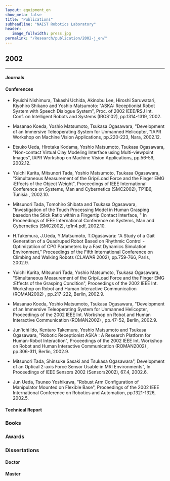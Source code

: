 ```yaml
---
layout: equipment_en
show_meta: false
title: "Publications"
subheadline: "NAIST Robotics Laboratory"
header:
   image_fullwidth: press.jpg
permalink: "/Research/publication/2002-j_en/"
---
```


## 2002
___

#### Journals



#### Conferences
- Ryuichi Nishimura, Takashi Uchida, Akinobu Lee, Hiroshi Saruwatari, Kiyohiro Shikano and Yoshio Matsumoto: "ASKA: Receptionist Robot System with Speech Dialogue System", Proc. of 2002 IEEE/RSJ Int. Conf. on Intelligent Robots and Systems (IROS'02), pp.1314-1319, 2002.

- Masanao Koeda, Yoshio Matsumoto, Tsukasa Ogasawara, "Development of an Immersive Teleoperating System for Unmanned Helicopter, "IAPR Workshop on Machine Vision Applications, pp.220-223, Nara, 2002.12.

- Etsuko Ueda, Hirotaka Kodama, Yoshio Matsumoto, Tsukasa Ogasawara, "Non-contact Virtual Clay Modeling Interface using Multi-viewpoint Images", IAPR Workshop on Machine Vision Applications, pp.56-59, 2002.12.

- Yuichi Kurita, Mitsunori Tada, Yoshio Matsumoto, Tsukasa Ogasawara, "Simultaneous Measurement of the Grip/Load Force and the Finger EMG :Effects of the Object Weight", Proceedings of IEEE International Conference on Systems, Man and Cybernetics (SMC2002), TP1B6, Tunisia , 2002.10.

- Mitsunori Tada, Tomohiro Shibata and Tsukasa Ogasawara, "Investigation of the Touch Processing Model in Human Grasping basedon the Stick Ratio within a Fingertip Contact Interface, " In Proceedings of IEEE International Conference on Systems, Man and Cybernetics (SMC2002), tp1n4.pdf, 2002.10.

- H.Takemura, J.Ueda, Y.Matsumoto, T.Ogasawara: "A Study of a Gait Generation of a Quadruped Robot Based on Rhythmic Control - Optimizatiion of CPG Parameters by a Fast Dynamics Simulation Environment," Proceedings of the Fifth International Conference on Climbing and Walking Robots (CLAWAR 2002), pp.759-766, Paris, 2002.9.

- Yuichi Kurita, Mitsunori Tada, Yoshio Matsumoto, Tsukasa Ogasawara, "Simultaneous Measurement of the Grip/Load Force and the Finger EMG :Effects of the Grasping Condition", Proceedings of the 2002 IEEE Int. Workshop on Robot and Human Interactive Communication (ROMAN2002) , pp.217-222, Berlin, 2002.9.

- Masanao Koeda, Yoshio Matsumoto, Tsukasa Ogasawara, "Development of an Immersive Teleoperating System for Unmanned Helicopter, Proceedings of the 2002 IEEE Int. Workshop on Robot and Human Interactive Communication (ROMAN2002) , pp.47-52, Berlin, 2002.9.

- Jun'ichi Ido, Kentaro Takemura, Yoshio Matsumoto and Tsukasa Ogasawara, "Robotic Receptionist ASKA : A Research Platform for Human-Robot Interaction", Proceedings of the 2002 IEEE Int. Workshop on Robot and Human Interactive Communication (ROMAN2002) , pp.306-311, Berlin, 2002.9.

- Mitsunori Tada, Shinsuke Sasaki and Tsukasa Ogasawara", Development of an Optical 2-axis Force Sensor Usable in MRI Environments", In Proceedings of IEEE Sensors 2002 (Sensors2002), 67.4, 2002.6.

- Jun Ueda, Tsuneo Yoshikawa, "Robust Arm Configuration of Manipulator Mounted on Flexible Base", Proceedings of the 2002 IEEE International Conference on Robotics and Automation, pp.1321-1326, 2002.5.


#### Technical Report


### Books



### Awards





### Dissertations

#### Doctor


 








#### Master
